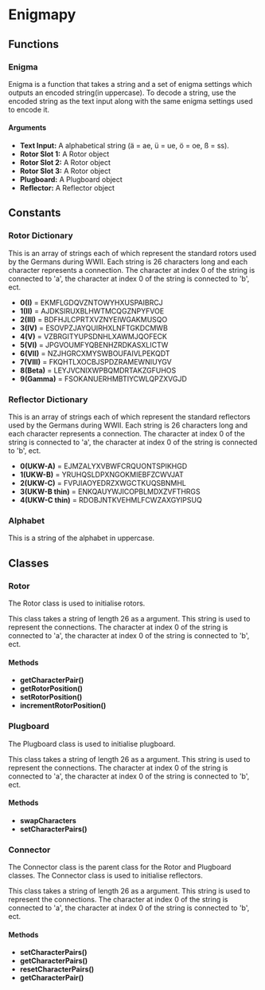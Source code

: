 # Enigmapy

## Functions 
### Enigma
Enigma is a function that takes a string and a set of enigma settings which outputs an encoded string(in uppercase). To decode a string, use the encoded string as the text input along with the same enigma settings used to encode it.
#### Arguments 
- **Text Input:** A alphabetical string (ä = ae, ü = ue, ö = oe, ß = ss).
- **Rotor Slot 1:** A Rotor object
- **Rotor Slot 2:** A Rotor object
- **Rotor Slot 3:** A Rotor object
- **Plugboard:** A Plugboard object
- **Reflector:** A Reflector object


## Constants 
### Rotor Dictionary
This is an array of strings each of which represent the standard rotors used by the Germans during WWII. Each string is 26 characters long and each character represents a connection. The character at index 0 of the string is connected to 'a', the character at index 0 of the string is connected to 'b', ect.
- **0(I)** = EKMFLGDQVZNTOWYHXUSPAIBRCJ
- **1(II)** = AJDKSIRUXBLHWTMCQGZNPYFVOE
- **2(III)** = BDFHJLCPRTXVZNYEIWGAKMUSQO
- **3(IV)** = ESOVPZJAYQUIRHXLNFTGKDCMWB
- **4(V)** = VZBRGITYUPSDNHLXAWMJQOFECK
- **5(VI)** = JPGVOUMFYQBENHZRDKASXLICTW
- **6(VII)** = NZJHGRCXMYSWBOUFAIVLPEKQDT
- **7(VIII)** = FKQHTLXOCBJSPDZRAMEWNIUYGV
- **8(Beta)** = LEYJVCNIXWPBQMDRTAKZGFUHOS
- **9(Gamma)** = FSOKANUERHMBTIYCWLQPZXVGJD

### Reflector Dictionary
This is an array of strings each of which represent the standard reflectors used by the Germans during WWII. Each string is 26 characters long and each character represents a connection. The character at index 0 of the string is connected to 'a', the character at index 0 of the string is connected to 'b', ect.
- **0(UKW-A)** = EJMZALYXVBWFCRQUONTSPIKHGD
- **1(UKW-B)** = YRUHQSLDPXNGOKMIEBFZCWVJAT
- **2(UKW-C)** = FVPJIAOYEDRZXWGCTKUQSBNMHL
- **3(UKW-B thin)** = ENKQAUYWJICOPBLMDXZVFTHRGS
- **4(UKW-C thin)** = RDOBJNTKVEHMLFCWZAXGYIPSUQ

### Alphabet   
This is a string of the alphabet in uppercase.


## Classes
### Rotor
The Rotor class is used to initialise rotors.

This class takes a string of length 26 as a argument. This string is used to represent the connections. The character at index 0 of the string is connected to 'a', the character at index 0 of the string is connected to 'b', ect. 
#### Methods
- **getCharacterPair()**
- **getRotorPosition()**
- **setRotorPosition()**
- **incrementRotorPosition()**

### Plugboard
The Plugboard class is used to initialise plugboard.

This class takes a string of length 26 as a argument. This string is used to represent the connections. The character at index 0 of the string is connected to 'a', the character at index 0 of the string is connected to 'b', ect. 
#### Methods
- **swapCharacters**
- **setCharacterPairs()**

### Connector
The Connector class is the parent class for the Rotor and Plugboard classes. The Connector class is used to initialise reflectors.

This class takes a string of length 26 as a argument. This string is used to represent the connections. The character at index 0 of the string is connected to 'a', the character at index 0 of the string is connected to 'b', ect. 
#### Methods
- **setCharacterPairs()**
- **getCharacterPairs()**
- **resetCharacterPairs()**
- **getCharacterPair()**